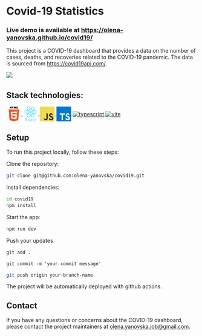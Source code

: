 # Covid-19 Statistics

### Live demo is available at https://olena-yanovska.github.io/covid19/

This project is a COVID-19 dashboard that provides a data on the number of cases, deaths, and recoveries related to the COVID-19 pandemic. The data is sourced from  https://covid19api.com/.

<img src="https://user-images.githubusercontent.com/116846571/234123703-e9cd2527-4cc2-4b8a-b44f-8c24bf97d7d5.PNG" width="500">


## Stack technologies:

<p align="left">
  <a href="https://www.w3.org/html/" target="_blank" rel="noreferrer">
    <img src="https://raw.githubusercontent.com/devicons/devicon/master/icons/html5/html5-original-wordmark.svg" align="center" alt="html5" width="40" height="40"/>
  </a>
  
  
  <a href="https://reactjs.org/" target="_blank" rel="noreferrer"> 
    <img src="https://raw.githubusercontent.com/devicons/devicon/master/icons/react/react-original-wordmark.svg" align="center" alt="react" width="40" height="40"/> 
  </a>
  
  <a href="https://developer.mozilla.org/en-US/docs/Web/JavaScript" target="_blank" rel="noreferrer"> 
    <img src="https://raw.githubusercontent.com/devicons/devicon/master/icons/javascript/javascript-original.svg" align="center" alt="javascript" width="40" height="40"/> 
  </a> 
  
  <a href="https://www.typescriptlang.org/" target="_blank" rel="noreferrer"> 
    <img src="https://raw.githubusercontent.com/devicons/devicon/master/icons/typescript/typescript-original.svg" align="center" alt="typescript" width="40" height="40"/>
  </a>
  
  <a href="https://mui.com/" target="_blank" rel="noreferrer"> 
    <img src="https://mui.com/static/logo.png" align="center" alt="typescript" width="40" height="40"/>
  </a>
  
  
  <a href="https://vitejs.dev/" target="_blank" rel="noreferrer"> 
    <img  src="https://camo.githubusercontent.com/61e102d7c605ff91efedb9d7e47c1c4a07cef59d3e1da202fd74f4772122ca4e/68747470733a2f2f766974656a732e6465762f6c6f676f2e737667" alt="vite" align="center" width="40" height="40"/>
  </a>
</p>


## Setup
To run this project locally, follow these steps:

Clone the repository:
```bash
git clone git@github.com:olena-yanovska/covid19.git
```
Install dependencies:
```bash
cd covid19
npm install
```
Start the app:
```bash
npm run dev
```

Push your updates
``` base
git add .
```

``` base
git commit -m 'your commit message'
```

```bash
git push origin your-branch-name
````

The project will be automatically deployed with github actions.

## Contact
If you have any questions or concerns about the COVID-19 dashboard, please contact the project maintainers at olena.yanovska.job@gmail.com.
